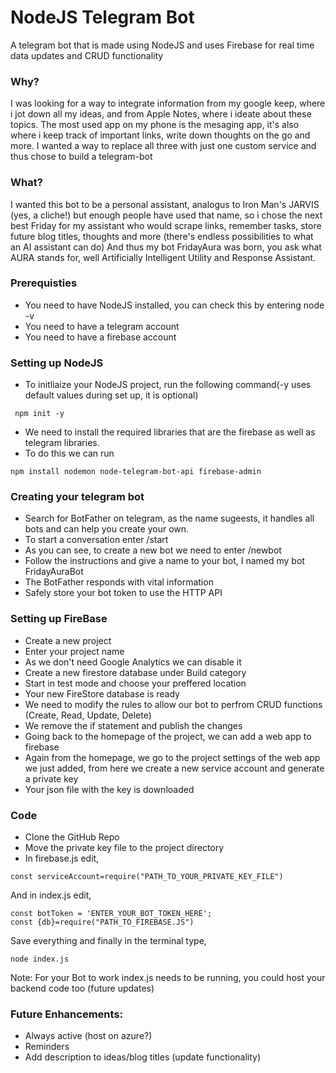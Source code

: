 # NodeJS Telegram Bot
 A telegram bot that is made using NodeJS and uses Firebase for real time data updates and CRUD functionality
### Why? 
I was looking for a way to integrate information from my google keep, where i jot down all my ideas, and from Apple Notes, where i ideate about these topics. 
The most used app on my phone is the mesaging app, it's also where i keep track of important links, write down thoughts on the go and more.
I wanted a way to replace all three with just one custom service and thus chose to build a telegram-bot
### What?
I wanted this bot to be a personal assistant, analogus to Iron Man's JARVIS (yes, a cliche!) but enough people have used that name, so i chose the next best Friday for my assistant who would scrape links, remember tasks, store future blog titles, thoughts and more (there's endless possibilities to what an AI assistant can do)
And thus my bot FridayAura was born, you ask what AURA stands for, well Artificially Intelligent Utility and Response Assistant. 
### Prerequisties
- You need to have NodeJS installed, you can check this by entering node -v
- You need to have a telegram account
- You need to have a firebase account
### Setting up NodeJS
- To initliaize your NodeJS project, run the following command(-y uses default values during set up, it is optional)
```
 npm init -y
 ```
- We need to install the required libraries that are the firebase as well as telegram libraries.
- To do this we can run
```
npm install nodemon node-telegram-bot-api firebase-admin
```
### Creating your telegram bot
- Search for BotFather on telegram, as the name sugeests, it handles all bots and can help you create your own.
- To start a conversation enter /start
- As you can see, to create a new bot we need to enter /newbot
- Follow the instructions and give a name to your bot, I named my bot FridayAuraBot
- The BotFather responds with vital information
- Safely store your bot token to use the HTTP API
### Setting up FireBase
- Create a new project
- Enter your project name
- As we don't need Google Analytics we can disable it
- Create a new firestore database under Build category
- Start in test mode and choose your preffered location
- Your new FireStore database is ready
- We need to modify the rules to allow our bot to perfrom CRUD functions (Create, Read, Update, Delete)
- We remove the if statement and publish the changes
- Going back to the homepage of the project, we can add a web app to firebase
- Again from the homepage, we go to the project settings of the web app we just added, from here we create a new service account and generate a private key
- Your json file with the key is downloaded
### Code
- Clone the GitHub Repo
- Move the private key file to the project directory
- In firebase.js edit,
```
const serviceAccount=require("PATH_TO_YOUR_PRIVATE_KEY_FILE")
```
 And in index.js edit,
```
const botToken = 'ENTER_YOUR_BOT_TOKEN_HERE';
const {db}=require("PATH_TO_FIREBASE.JS")
```
Save everything and finally in the terminal type,
```
node index.js
```
Note: For your Bot to work index.js needs to be running, you could host your backend code too (future updates)
### Future Enhancements:
- Always active (host on azure?)
- Reminders 
- Add description to ideas/blog titles (update functionality)
